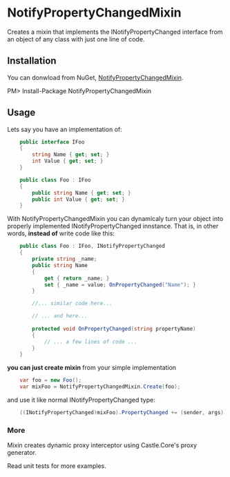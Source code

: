 # NotifyPropertyChangedMixin

Creates a mixin that implements the INotifyPropertyChanged interface from an object of any class with just one line of code.

## Installation

You can donwload from NuGet, [NotifyPropertyChangedMixin](https://www.nuget.org/packages/NotifyPropertyChangedMixin/).

PM> Install-Package NotifyPropertyChangedMixin

## Usage

Lets say you have an implementation of:

```C#
    public interface IFoo 
    {
        string Name { get; set; }
        int Value { get; set; }
    }
```

```C#
    public class Foo : IFoo
    {
        public string Name { get; set; }
        public int Value { get; set; }
    }
```

With NotifyPropertyChangedMixin you can dynamicaly turn your object into properly implemented INotifyPropertyChanged innstance.
That is, in other words, **instead of** write code like this:

```C#
    public class Foo : IFoo, INotifyPropertyChanged
    {
        private string _name;
        public string Name 
        { 
            get { return _name; }  
            set { _name = value; OnPropertyChanged("Name"); }
        }

        //... similar code here...

        // ... and here...
        
        protected void OnPropertyChanged(string propertyName)
        {
            // ... a few lines of code ...
        }
    }
```

**you can just create mixin** from your simple implementation

```C#
    var foo = new Foo();
    var mixFoo = NotifyPropertyChangedMixin.Create(foo);
```

and use it like normal INotifyPropertyChanged type:

```C#
    ((INotifyPropertyChanged)mixFoo).PropertyChanged += (sender, args) => { ... your handler ...});
```



### More

Mixin creates dynamic proxy interceptor using Castle.Core's proxy generator.
 
Read unit tests for more examples.
